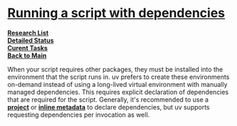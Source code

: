 # **[Running a script with dependencies](hhttps://docs.astral.sh/uv/guides/scripts/#running-a-script-without-dependencies)**

**[Research List](../../../../../research_list.md)**\
**[Detailed Status](../../../../../../a_status/detailed_status.md)**\
**[Curent Tasks](../../../../../../a_status/current_tasks.md)**\
**[Back to Main](../../../../../../README.md)**

When your script requires other packages, they must be installed into the environment that the script runs in. uv prefers to create these environments on-demand instead of using a long-lived virtual environment with manually managed dependencies. This requires explicit declaration of dependencies that are required for the script. Generally, it's recommended to use a **[project](https://docs.astral.sh/uv/guides/projects/)** or **[inline metadata](https://docs.astral.sh/uv/guides/scripts/#declaring-script-dependencies)** to declare dependencies, but uv supports requesting dependencies per invocation as well.
